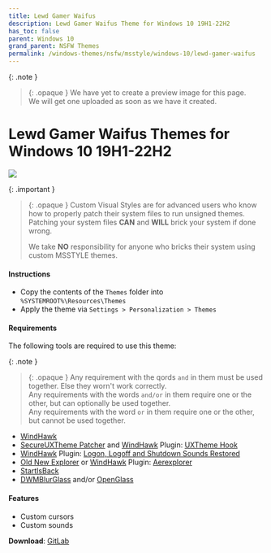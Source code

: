 ```yaml
---
title: Lewd Gamer Waifus
description: Lewd Gamer Waifus Theme for Windows 10 19H1-22H2
has_toc: false
parent: Windows 10
grand_parent: NSFW Themes
permalink: /windows-themes/nsfw/msstyle/windows-10/lewd-gamer-waifus
---
```


{: .note }
> {: .opaque }
> We have yet to create a preview image for this page.  
> We will get one uploaded as soon as we have it created.

Lewd Gamer Waifus Themes for Windows 10 19H1-22H2
===============================

![][Preview]

{: .important }
> {: .opaque }
> Custom Visual Styles are for advanced users who know how to properly patch their system files to run unsigned themes. 
> Patching your system files **CAN** and **WILL** brick your system if done wrong.
>
> We take **NO** responsibility for anyone who bricks their system using custom MSSTYLE themes.

#### Instructions

*   Copy the contents of the `Themes` folder into `%SYSTEMROOT%\Resources\Themes`
*   Apply the theme via `Settings > Personalization > Themes`

#### Requirements
The following tools are required to use this theme:

{: .note }
> {: .opaque }
> Any requirement with the qords `and` in them must be used together. Else they worn't work correctly.  
> Any requirements with the words `and/or` in them require one or the other, but can optionally be used together.  
> Any requirements with the word `or` in them require one or the other, but cannot be used together.

*   [WindHawk][WindHawk]
*   [SecureUXTheme Patcher][SecureUXTheme] and [WindHawk][WindHawk] Plugin: [UXTheme Hook][UXThemeHook]
*   [WindHawk][WindHawk] Plugin: [Logon, Logoff and Shutdown Sounds Restored][SoundsRestored]
*   [Old New Explorer][OldNewExplorer] or [WindHawk][WindHawk] Plugin: [Aerexplorer][Aerexplorer]
*   [StartIsBack][StartIsBack]
*   [DWMBlurGlass][DWMBlurGlass] and/or [OpenGlass][OpenGlass]

#### Features

*   Custom cursors
*   Custom sounds


**Download**: [GitLab][DownloadZIP]

<!-- ///////////////////////////////////////////////////////////////////////////////////////////////////////////////////////////////////////////////////// -->

[Preview]: /assets/images/themes/

[WindHawk]: https://windhawk.net/
[ResourceRedirect]: https://windhawk.net/mods/icon-resource-redirect/
[SoundsRestored]: https://windhawk.net/mods/logon-logoff-shutdown-sounds/
[Aerexplorer]: https://windhawk.net/mods/aerexplorer
[SecureUXTheme]: https://github.com/namazso/SecureUxTheme/
[UXThemeHook]: https://windhawk.net/mods/uxtheme-hook/
[OldNewExplorer]: https://msfn.org/board/topic/170375-oldnewexplorer-119/
[DWMBlurGlass]: https://github.com/Maplespe/DWMBlurGlass
[StartIsBack]: https://www.startisback.com/
[OpenGlass]: https://virtualcustoms.net/showthread.php/88998-OpenGlass-Installer-22H2

[DownloadZIP]: https://gitlab.com/the-back-room/Themes/-/tree/main/MSSTYLE/NSFW/Windows-10/19H1-22H2/Lewd-Gamer-Waifus-for-Windows-10-19H1-22H2

<!-- ///////////////////////////////////////////////////////////////////////////////////////////////////////////////////////////////////////////////////// -->